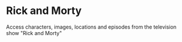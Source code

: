 # Rick and Morty

Access characters, images, locations and episodes from the television show "Rick and Morty"
